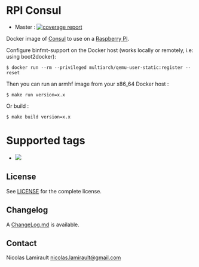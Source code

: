 # RPI Consul

* Master : [![coverage report](https://gitlab.com/zeiot/rpi-consul/badges/master/coverage.svg)](https://gitlab.com/zeiot/rpi-consul/commits/master)

Docker image of [Consul][] to use on a [Raspberry PI][].

Configure binfmt-support on the Docker host (works locally or remotely, i.e: using boot2docker):

    $ docker run --rm --privileged multiarch/qemu-user-static:register --reset

Then you can run an armhf image from your x86_64 Docker host :

    $ make run version=x.x

Or build :

    $ make build version=x.x


# Supported tags

* [![](https://images.microbadger.com/badges/version/zeiot/rpi-consul:0.8.3.svg)](https://microbadger.com/images/zeiot/rpi-consul:0.8.3 "Get your own version badge on microbadger.com")


## License

See [LICENSE](LICENSE) for the complete license.


## Changelog

A [ChangeLog.md](ChangeLog.md) is available.


## Contact

Nicolas Lamirault <nicolas.lamirault@gmail.com>


[Raspberry PI]: https://www.raspberrypi.org/
[Consul]: https://www.consul.io/
